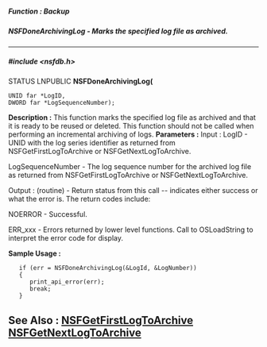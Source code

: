 ##### Function : Backup
##### NSFDoneArchivingLog - Marks the specified log file as archived.
---
##### #include <nsfdb.h>
STATUS LNPUBLIC **NSFDoneArchivingLog(**

	UNID far *LogID,
	DWORD far *LogSequenceNumber);
**Description :**
This function marks the specified log file as archived and that it is ready to 
be reused or deleted.  This function should not be called when performing an 
incremental archiving of logs.
**Parameters :**
Input :
LogID  -  UNID with the log series identifier as returned from NSFGetFirstLogToArchive or NSFGetNextLogToArchive.

LogSequenceNumber  -  The log sequence number for the archived log file as returned from NSFGetFirstLogToArchive or NSFGetNextLogToArchive.

Output :
(routine)  -  Return status from this call -- indicates either success or what the error is. The return codes include:

NOERROR - Successful.

ERR_xxx - Errors returned by lower level functions.  Call to OSLoadString to interpret the error code for display.


**Sample Usage :**
```
   if (err = NSFDoneArchivingLog(&LogId, &LogNumber))
   {
      print_api_error(err);
      break;
   }

```
**See Also :**
[NSFGetFirstLogToArchive](D:/md_files/NSFGetFirstLogToArchive.md)
[NSFGetNextLogToArchive](D:/md_files/NSFGetNextLogToArchive.md)
---

